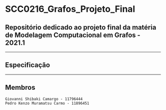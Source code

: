 # SCC0216_Grafos_Projeto_Final

## Repositório dedicado ao projeto final da matéria de Modelagem Computacional em Grafos - 2021.1

---

## Especificação


---
## Membros
    Giovanni Shibaki Camargo - 11796444
    Pedro Kenzo Muramatsu Carmo - 11896451

